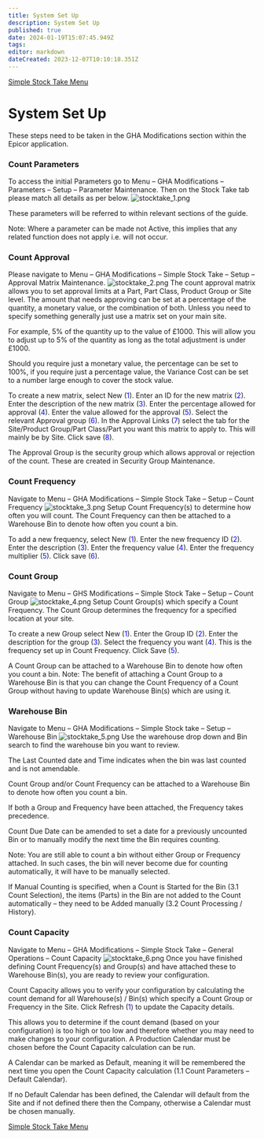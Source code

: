 ```yaml
---
title: System Set Up
description: System Set Up
published: true
date: 2024-01-19T15:07:45.949Z
tags: 
editor: markdown
dateCreated: 2023-12-07T10:10:18.351Z
---
```


[Simple Stock Take Menu](/Apps/simplestocktake)

# System Set Up

These steps need to be taken in the GHA Modifications section within the Epicor application.

### Count Parameters

To access the initial Parameters go to Menu – GHA Modifications – Parameters – Setup – Parameter Maintenance.
Then on the Stock Take tab please match all details as per below.
![stocktake_1.png](/simplestocktake/stocktake_1.png)

These parameters will be referred to within relevant sections of the guide.

Note: 	Where a parameter can be made not Active, this implies that any related function does not apply i.e. will not occur.

### Count Approval
Please navigate to Menu – GHA Modifications – Simple Stock Take – Setup – Approval Matrix Maintenance.
![stocktake_2.png](/simplestocktake/stocktake_2.png)
The count approval matrix allows you to set approval limits at a Part, Part Class, Product Group or Site level.  The amount that needs approving can be set at a percentage of the quantity, a monetary value, or the combination of both. Unless you need to specify something generally just use a matrix set on your main site.

For example, 5% of the quantity up to the value of £1000. This will allow you to adjust up to 5% of the quantity as long as the total adjustment is under £1000.

Should you require just a monetary value, the percentage can be set to 100%, if you require just a percentage value, the Variance Cost can be set to a number large enough to cover the stock value.

To create a new matrix, select New (<span style="color:blue">1</span>).
Enter an ID for the new matrix (<span style="color:blue">2</span>).
Enter the description of the new matrix (<span style="color:blue">3</span>).
Enter the percentage allowed for approval (<span style="color:blue">4</span>).
Enter the value allowed for the approval (<span style="color:blue">5</span>).
Select the relevant Approval group (<span style="color:blue">6</span>).
In the Approval Links (<span style="color:blue">7</span>) select the tab for the Site/Product Group/Part Class/Part you want this matrix to apply to. This will mainly be by Site.
Click save (<span style="color:blue">8</span>).

The Approval Group is the security group which allows approval or rejection of the count. These are created in Security Group Maintenance.

### Count Frequency
Navigate to Menu – GHA Modifications – Simple Stock Take – Setup – Count Frequency
![stocktake_3.png](/simplestocktake/stocktake_3.png)
Setup Count Frequency(s) to determine how often you will count. The Count Frequency can then be attached to a Warehouse Bin to denote how often you count a bin. 

To add a new frequency, select New (<span style="color:blue">1</span>).
Enter the new frequency ID (<span style="color:blue">2</span>).
Enter the description (<span style="color:blue">3</span>).
Enter the frequency value (<span style="color:blue">4</span>).
Enter the frequency multiplier (<span style="color:blue">5</span>).
Click save (<span style="color:blue">6</span>).

### Count Group
Navigate to Menu – GHS Modifications – Simple Stock Take – Setup – Count Group
![stocktake_4.png](/simplestocktake/stocktake_4.png)
Setup Count Group(s) which specify a Count Frequency. The Count Group determines the frequency for a specified location at your site.

To create a new Group select New (<span style="color:blue">1</span>).
Enter the Group ID (<span style="color:blue">2</span>).
Enter the description for the group (<span style="color:blue">3</span>).
Select the frequency you want (<span style="color:blue">4</span>). This is the frequency set up in Count Frequency.
Click Save (<span style="color:blue">5</span>).

A Count Group can be attached to a Warehouse Bin to denote how often you count a bin. 
Note: 	The benefit of attaching a Count Group to a Warehouse Bin is that you can change the Count Frequency of a Count Group without having to update Warehouse Bin(s) which are using it.

### Warehouse Bin
Navigate to Menu – GHA Modifications – Simple Stock take – Setup – Warehouse Bin
![stocktake_5.png](/simplestocktake/stocktake_5.png)
Use the warehouse drop down and Bin search to find the warehouse bin you want to review.

The Last Counted date and Time indicates when the bin was last counted and is not amendable.

Count Group and/or Count Frequency can be attached to a Warehouse Bin to denote how often you count a bin.

If both a Group and Frequency have been attached, the Frequency takes precedence.

Count Due Date can be amended to set a date for a previously uncounted Bin or to manually modify the next time the Bin requires counting.

Note:	You are still able to count a bin without either Group or Frequency attached. In such cases, the bin will never become due for counting automatically, it will have to be manually selected. 

If Manual Counting is specified, when a Count is Started for the Bin (3.1 Count Selection), the items (Parts) in the Bin are not added to the Count automatically – they need to be Added manually (3.2 Count Processing / History).

### Count Capacity
Navigate to Menu – GHA Modifications – Simple Stock Take – General Operations – Count Capacity
![stocktake_6.png](/simplestocktake/stocktake_6.png)
Once you have finished defining Count Frequency(s) and Group(s) and have attached these to Warehouse Bin(s), you are ready to review your configuration.

Count Capacity allows you to verify your configuration by calculating the count demand for all Warehouse(s) / Bin(s) which specify a Count Group or Frequency in the Site. Click Refresh (<span style="color:blue">1</span>) to update the Capacity details.

This allows you to determine if the count demand (based on your configuration) is too high or too low and therefore whether you may need to make changes to your configuration.
A Production Calendar must be chosen before the Count Capacity calculation can be run.

A Calendar can be marked as Default, meaning it will be remembered the next time you open the Count Capacity calculation (1.1 Count Parameters – Default Calendar).

If no Default Calendar has been defined, the Calendar will default from the Site and if not defined there then the Company, otherwise a Calendar must be chosen manually.

[Simple Stock Take Menu](/Apps/simplestocktake)


